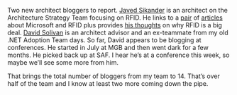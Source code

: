 Two new architect bloggers to report. [Javed
Sikander](http://blogs.msdn.com/javeds) is an architect on the
Architecture Strategy Team focusing on RFID. He links to a
[pair](http://www.microsoft.com/presspass/press/2004/apr04/04-05MicrosoftRFIDPR.asp)
of
[articles](http://www.microsoft.com/presspass/features/2003/jun03/06-11rfid.asp)
about Microsoft and RFID plus provides [his
thoughts](http://blogs.msdn.com/javeds/archive/2004/11/10/255393.aspx)
on why RFID is a big deal. [David
Solivan](http://weblogs.asp.net/beaudreaux) is an architect advisor and
an ex-teammate from my old .NET Adoption Team days. So far, David
appears to be blogging at conferences. He started in July at MGB and
then went dark for a few months. He picked back up at SAF. I hear he’s
at a conference this week, so maybe we’ll see some more from him.

That brings the total number of bloggers from my team to 14. That’s over
half of the team and I know at least two more coming down the pipe.
